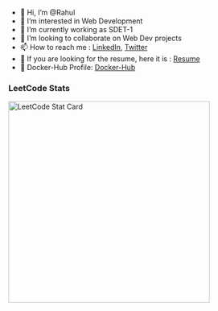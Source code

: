 - 👋 Hi, I’m @Rahul
- 👀 I’m interested in Web Development
- 🌱 I’m currently working as SDET-1 
- 💞️ I’m looking to collaborate on Web Dev projects
- 📫 How to reach me : [LinkedIn](https://www.linkedin.com/in/heyrmi/), [Twitter](https://twitter.com/hey_rmi) 
- 📝 If you are looking for the resume, here it is : [Resume](https://github.com/heyrmi/Resume)
- 🐳 Docker-Hub Profile: [Docker-Hub](https://hub.docker.com/u/heyrmi)



### LeetCode Stats
<a href="https://github.com/KnlnKS/leetcode-stats">
  <img alt="LeetCode Stat Card" src="https://apu5rh8gxk.execute-api.us-east-1.amazonaws.com/default/leetcode-stats?username=heyrmi&theme=dark" width="400"/>
</a>

<!---
heyrmi/heyrmi is a ✨ special ✨ repository because its `README.md` (this file) appears on your GitHub profile.
You can click the Preview link to take a look at your changes.
--->

